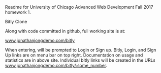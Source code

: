 Readme for University of Chicago Advanced Web Development Fall 2017 homework 1.

Bitly Clone

Along with code committed in github, full working site is at:

www.jonathanjongdemo.com/bitly

When entering, will be prompted to Login or Sign up. Bitly, Login, and Sign Up links are on menu bar on top right. Documentation on usage and statistics are in above site. Individual bitly links will be created in the URLs www.jonathanjongdemo.com/bitly/:some_number.